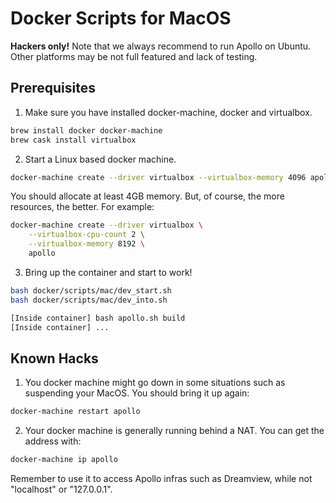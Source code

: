 # Docker Scripts for MacOS

**Hackers only!** Note that we always recommend to run Apollo on Ubuntu. Other
platforms may be not full featured and lack of testing.

## Prerequisites

1. Make sure you have installed docker-machine, docker and virtualbox.

```bash
brew install docker docker-machine
brew cask install virtualbox
```

2. Start a Linux based docker machine.

```bash
docker-machine create --driver virtualbox --virtualbox-memory 4096 apollo
```

You should allocate at least 4GB memory. But, of course, the more resources, the
better. For example:

```bash
docker-machine create --driver virtualbox \
    --virtualbox-cpu-count 2 \
    --virtualbox-memory 8192 \
    apollo
```

3. Bring up the container and start to work!

```bash
bash docker/scripts/mac/dev_start.sh
bash docker/scripts/mac/dev_into.sh

[Inside container] bash apollo.sh build
[Inside container] ...
```

## Known Hacks

1. You docker machine might go down in some situations such as suspending your
MacOS. You should bring it up again:

```bash
docker-machine restart apollo
```

2. Your docker machine is generally running behind a NAT. You can get the
address with:

```bash
docker-machine ip apollo
```

Remember to use it to access Apollo infras such as Dreamview, while not
"localhost" or "127.0.0.1".
